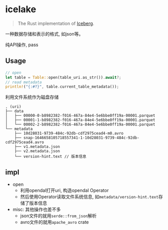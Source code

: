 # icelake

> The Rust implementation of [Iceberg](https://iceberg.apache.org/).

一种数据存储和表示的格式, 如json等。

纯API操作, pass

## Usage

```rust
// open
let table = Table::open(table_uri.as_str()).await?;
// read metadata
println!("{:#?}", table.current_table_metadata());
```

利用文件系统作为磁盘存储

```
. (uri)
├── data
│   ├── 00000-0-b8982382-f016-467a-84e4-5e6bbe0ff19a-00001.parquet
│   ├── 00001-1-b8982382-f016-467a-84e4-5e6bbe0ff19a-00001.parquet
│   └── 00002-2-b8982382-f016-467a-84e4-5e6bbe0ff19a-00001.parquet
└── metadata
    ├── 10d28031-9739-484c-92db-cdf2975cead4-m0.avro
    ├── snap-1646658105718557341-1-10d28031-9739-484c-92db-cdf2975cead4.avro
    ├── v1.metadata.json
    ├── v2.metadata.json
    └── version-hint.text // 版本信息
```

## impl

- open
    * 利用opendal打开uri, 构造opendal Operator
    * 然后使用Operator读取文件系统信息, 如`metadata/version-hint.text`存储了版本信息
- misc: 其他操作也差不多
    * json文件的就用`serde::from_json`解析
    * avro文件的就用`apache_avro` crate





